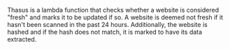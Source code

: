 Thasus is a lambda function that checks whether a website is considered "fresh" and marks it to be updated if so. A website is deemed not fresh if it hasn't been scanned in the past 24 hours. 
Additionally, the website is hashed and if the hash does not match, it is marked to have its data extracted.

